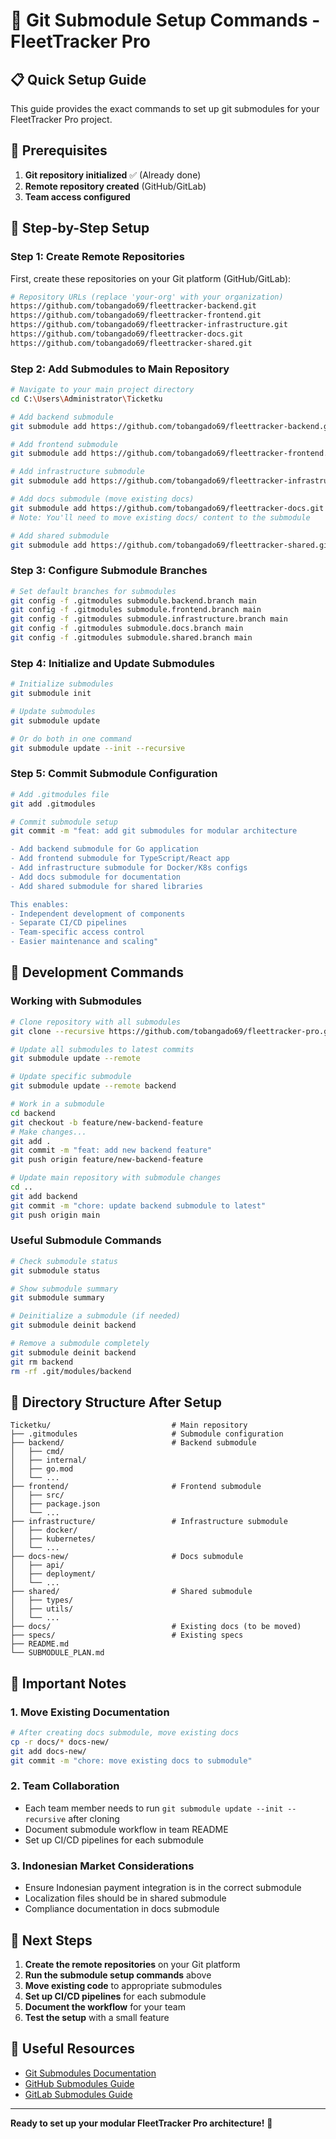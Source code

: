 # 🚀 Git Submodule Setup Commands - FleetTracker Pro

## 📋 Quick Setup Guide

This guide provides the exact commands to set up git submodules for your FleetTracker Pro project.

## 🎯 Prerequisites

1. **Git repository initialized** ✅ (Already done)
2. **Remote repository created** (GitHub/GitLab)
3. **Team access configured**

## 🚀 Step-by-Step Setup

### Step 1: Create Remote Repositories

First, create these repositories on your Git platform (GitHub/GitLab):

```bash
# Repository URLs (replace 'your-org' with your organization)
https://github.com/tobangado69/fleettracker-backend.git
https://github.com/tobangado69/fleettracker-frontend.git
https://github.com/tobangado69/fleettracker-infrastructure.git
https://github.com/tobangado69/fleettracker-docs.git
https://github.com/tobangado69/fleettracker-shared.git
```

### Step 2: Add Submodules to Main Repository

```bash
# Navigate to your main project directory
cd C:\Users\Administrator\Ticketku

# Add backend submodule
git submodule add https://github.com/tobangado69/fleettracker-backend.git backend

# Add frontend submodule
git submodule add https://github.com/tobangado69/fleettracker-frontend.git frontend

# Add infrastructure submodule
git submodule add https://github.com/tobangado69/fleettracker-infrastructure.git infrastructure

# Add docs submodule (move existing docs)
git submodule add https://github.com/tobangado69/fleettracker-docs.git docs-new
# Note: You'll need to move existing docs/ content to the submodule

# Add shared submodule
git submodule add https://github.com/tobangado69/fleettracker-shared.git shared
```

### Step 3: Configure Submodule Branches

```bash
# Set default branches for submodules
git config -f .gitmodules submodule.backend.branch main
git config -f .gitmodules submodule.frontend.branch main
git config -f .gitmodules submodule.infrastructure.branch main
git config -f .gitmodules submodule.docs.branch main
git config -f .gitmodules submodule.shared.branch main
```

### Step 4: Initialize and Update Submodules

```bash
# Initialize submodules
git submodule init

# Update submodules
git submodule update

# Or do both in one command
git submodule update --init --recursive
```

### Step 5: Commit Submodule Configuration

```bash
# Add .gitmodules file
git add .gitmodules

# Commit submodule setup
git commit -m "feat: add git submodules for modular architecture

- Add backend submodule for Go application
- Add frontend submodule for TypeScript/React app
- Add infrastructure submodule for Docker/K8s configs
- Add docs submodule for documentation
- Add shared submodule for shared libraries

This enables:
- Independent development of components
- Separate CI/CD pipelines
- Team-specific access control
- Easier maintenance and scaling"
```

## 🔧 Development Commands

### Working with Submodules

```bash
# Clone repository with all submodules
git clone --recursive https://github.com/tobangado69/fleettracker-pro.git

# Update all submodules to latest commits
git submodule update --remote

# Update specific submodule
git submodule update --remote backend

# Work in a submodule
cd backend
git checkout -b feature/new-backend-feature
# Make changes...
git add .
git commit -m "feat: add new backend feature"
git push origin feature/new-backend-feature

# Update main repository with submodule changes
cd ..
git add backend
git commit -m "chore: update backend submodule to latest"
git push origin main
```

### Useful Submodule Commands

```bash
# Check submodule status
git submodule status

# Show submodule summary
git submodule summary

# Deinitialize a submodule (if needed)
git submodule deinit backend

# Remove a submodule completely
git submodule deinit backend
git rm backend
rm -rf .git/modules/backend
```

## 📁 Directory Structure After Setup

```
Ticketku/                           # Main repository
├── .gitmodules                     # Submodule configuration
├── backend/                        # Backend submodule
│   ├── cmd/
│   ├── internal/
│   ├── go.mod
│   └── ...
├── frontend/                       # Frontend submodule
│   ├── src/
│   ├── package.json
│   └── ...
├── infrastructure/                 # Infrastructure submodule
│   ├── docker/
│   ├── kubernetes/
│   └── ...
├── docs-new/                       # Docs submodule
│   ├── api/
│   ├── deployment/
│   └── ...
├── shared/                         # Shared submodule
│   ├── types/
│   ├── utils/
│   └── ...
├── docs/                           # Existing docs (to be moved)
├── specs/                          # Existing specs
├── README.md
└── SUBMODULE_PLAN.md
```

## 🚨 Important Notes

### 1. **Move Existing Documentation**
```bash
# After creating docs submodule, move existing docs
cp -r docs/* docs-new/
git add docs-new/
git commit -m "chore: move existing docs to submodule"
```

### 2. **Team Collaboration**
- Each team member needs to run `git submodule update --init --recursive` after cloning
- Document submodule workflow in team README
- Set up CI/CD pipelines for each submodule

### 3. **Indonesian Market Considerations**
- Ensure Indonesian payment integration is in the correct submodule
- Localization files should be in shared submodule
- Compliance documentation in docs submodule

## 🎯 Next Steps

1. **Create the remote repositories** on your Git platform
2. **Run the submodule setup commands** above
3. **Move existing code** to appropriate submodules
4. **Set up CI/CD pipelines** for each submodule
5. **Document the workflow** for your team
6. **Test the setup** with a small feature

## 🔗 Useful Resources

- [Git Submodules Documentation](https://git-scm.com/book/en/v2/Git-Tools-Submodules)
- [GitHub Submodules Guide](https://github.blog/2016-02-01-working-with-submodules/)
- [GitLab Submodules Guide](https://docs.gitlab.com/ee/user/project/submodules/)

---

**Ready to set up your modular FleetTracker Pro architecture!** 🚀
